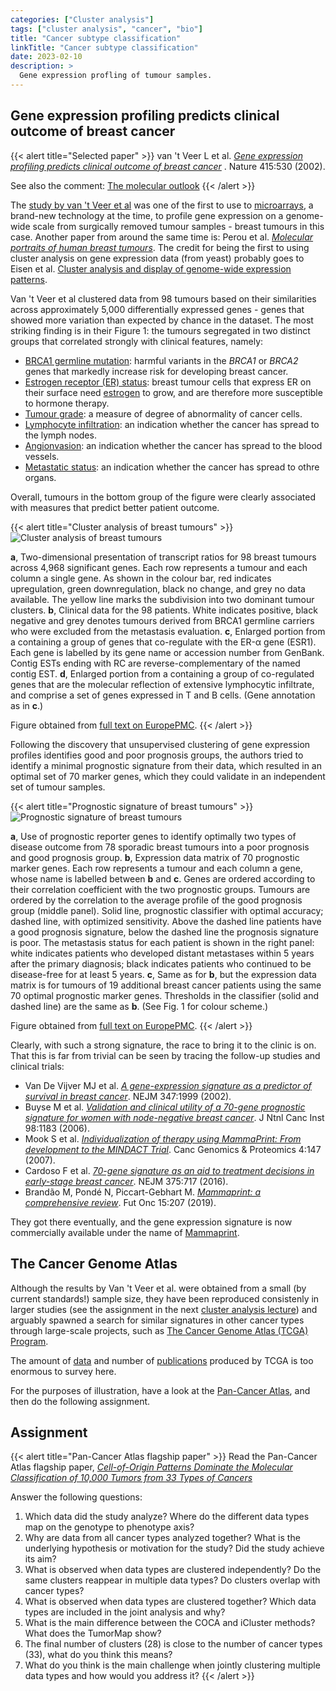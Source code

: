 ```yaml
---
categories: ["Cluster analysis"]
tags: ["cluster analysis", "cancer", "bio"]
title: "Cancer subtype classification"
linkTitle: "Cancer subtype classification"
date: 2023-02-10
description: >
  Gene expression profling of tumour samples.
---
```



## Gene expression profiling predicts clinical outcome of breast cancer

{{< alert title="Selected paper" >}}
  van 't Veer L et al. [*Gene expression profiling predicts clinical outcome of breast cancer*](https://doi.org/10.1038/415530a) . Nature 415:530 (2002).  
    
  See also the comment: [The molecular outlook](https://www.nature.com/articles/415484a)
{{< /alert >}}
  

The [study by van 't Veer et al](https://doi.org/10.1038/415530a) was one of the first to use to [microarrays](https://en.wikipedia.org/wiki/DNA_microarray), a brand-new technology at the time, to profile gene expression on a genome-wide scale from surgically removed tumour samples - breast tumours in this case. Another paper from around the same time is: Perou et al. [*Molecular portraits of human breast tumours*](https://www.nature.com/articles/35021093). The credit for being the first to using cluster analysis on gene expression data (from yeast) probably goes to Eisen et al. [Cluster analysis and display of genome-wide expression patterns](https://doi.org/10.1073/pnas.95.25.14863).

Van 't Veer et al clustered data from 98 tumours based on their similarities across approximately 5,000 differentially expressed genes - genes that showed more variation than expected by chance in the dataset. The most striking finding is in their Figure 1: the tumours segregated in two distinct groups that correlated strongly with clinical features, namely:

- [BRCA1 germline mutation](https://www.cancer.gov/about-cancer/causes-prevention/genetics/brca-fact-sheet): harmful variants in the *BRCA1* or *BRCA2* genes that markedly increase risk for developing breast cancer.
- [Estrogen receptor (ER) status](https://www.cancer.org/cancer/breast-cancer/understanding-a-breast-cancer-diagnosis/breast-cancer-hormone-receptor-status.html): breast tumour cells that express ER on their surface need [estrogen](https://en.wikipedia.org/wiki/Estrogen) to grow, and are therefore more susceptible to hormone therapy.
- [Tumour grade](https://www.cancer.gov/about-cancer/diagnosis-staging/diagnosis/tumor-grade): a measure of degree of abnormality of cancer cells.
- [Lymphocyte infiltration](https://www.cancer.gov/publications/dictionaries/cancer-terms/def/node-negative): an indication whether the cancer has spread to the lymph nodes.
- [Angionvasion](https://librepathology.org/wiki/Angioinvasion): an indication whether the cancer has spread to the blood vessels.
- [Metastatic status](https://www.cancer.gov/publications/dictionaries/cancer-terms/def/metastasis): an indication whether the cancer has spread to othre organs. 

Overall, tumours in the bottom group of the figure were clearly associated with measures that predict better patient outcome. 

{{< alert title="Cluster analysis of breast tumours" >}}
![Cluster analysis of breast tumours](vantVeer2002-Fig1.png)

**a**, Two-dimensional presentation of transcript ratios for 98 breast tumours across 4,968 significant genes. Each row represents a tumour and each column a single gene. As shown in the colour bar, red indicates upregulation, green downregulation, black no change, and grey no data available. The yellow line marks the subdivision into two dominant tumour clusters. **b**, Clinical data for the 98 patients. White indicates positive, black negative and grey denotes tumours derived from BRCA1 germline carriers who were excluded from the metastasis evaluation. **c**, Enlarged portion from a containing a group of genes that co-regulate with the ER-α gene (ESR1). Each gene is labelled by its gene name or accession number from GenBank. Contig ESTs ending with RC are reverse-complementary of the named contig EST. **d**, Enlarged portion from a containing a group of co-regulated genes that are the molecular reflection of extensive lymphocytic infiltrate, and comprise a set of genes expressed in T and B cells. (Gene annotation as in **c**.)

Figure obtained from [full text on EuropePMC](https://europepmc.org/article/med/11823860).
{{< /alert >}}

Following the discovery that unsupervised clustering of gene expression profiles identifies good and poor prognosis groups, the authors tried to identify a minimal prognostic signature from their data, which resulted in an optimal set of 70 marker genes, which they could validate in an independent set of tumour samples.

{{< alert title="Prognostic signature of breast tumours" >}}
![Prognostic signature of breast tumours](vantVeer2002-Fig2.png)

**a**, Use of prognostic reporter genes to identify optimally two types of disease outcome from 78 sporadic breast tumours into a poor prognosis and good prognosis group. **b**, Expression data matrix of 70 prognostic marker genes. Each row represents a tumour and each column a gene, whose name is labelled between **b** and **c**. Genes are ordered according to their correlation coefficient with the two prognostic groups. Tumours are ordered by the correlation to the average profile of the good prognosis group (middle panel). Solid line, prognostic classifier with optimal accuracy; dashed line, with optimized sensitivity. Above the dashed line patients have a good prognosis signature, below the dashed line the prognosis signature is poor. The metastasis status for each patient is shown in the right panel: white indicates patients who developed distant metastases within 5 years after the primary diagnosis; black indicates patients who continued to be disease-free for at least 5 years. **c**, Same as for **b**, but the expression data matrix is for tumours of 19 additional breast cancer patients using the same 70 optimal prognostic marker genes. Thresholds in the classifier (solid and dashed line) are the same as **b**. (See Fig. 1 for colour scheme.)

Figure obtained from [full text on EuropePMC](https://europepmc.org/article/med/11823860).
{{< /alert >}}

Clearly, with such a strong signature, the race to bring it to the clinic is on. That this is far from trivial can be seen by tracing the follow-up studies and clinical trials:

- Van De Vijver MJ et al. [*A gene-expression signature as a predictor of survival in breast cancer*](https://doi.org/10.1056/NEJMoa021967). NEJM 347:1999 (2002).
- Buyse M et al. [*Validation and clinical utility of a 70-gene prognostic signature for women with node-negative breast cancer*](https://doi.org/10.1093/jnci/djj329). J Ntnl Canc Inst 98:1183 (2006).
- Mook S et al. [*Individualization of therapy using MammaPrint: From development to the MINDACT Trial*](https://cgp.iiarjournals.org/content/4/3/147). Canc Genomics & Proteomics 4:147 (2007).
- Cardoso F et al. [*70-gene signature as an aid to treatment decisions in early-stage breast cancer*](https://doi.org/10.1056/NEJMoa1602253). NEJM 375:717 (2016).
- Brandão M, Pondé N, Piccart-Gebhart M. [*Mammaprint: a comprehensive review*](https://doi.org/10.2217/fon-2018-0221). Fut Onc 15:207 (2019).

They got there eventually, and the gene expression signature is now commercially available under the name of [Mammaprint](https://agendia.com/mammaprint/).



## The Cancer Genome Atlas

Although the results by Van 't Veer et al. were obtained from a small (by current standards!) sample size, they have been reproduced consistenly in larger studies (see the assignment in the next [cluster analysis lecture](cluster-analysis.html)) and arguably spawned a search for similar signatures in other cancer types through large-scale projects, such as [The Cancer Genome Atlas (TCGA) Program](https://www.cancer.gov/about-nci/organization/ccg/research/structural-genomics/tcga).

The amount of [data](https://gdc.cancer.gov/) and number of [publications](https://www.cancer.gov/about-nci/organization/ccg/research/structural-genomics/tcga/publications) produced by TCGA is too enormous to survey here. 

For the purposes of illustration, have a look at the [Pan-Cancer Atlas](https://www.cell.com/pb-assets/consortium/pancanceratlas/pancani3/index.html), and then do the following assignment.

## Assignment


{{< alert title="Pan-Cancer Atlas flagship paper" >}}
  Read the Pan-Cancer Atlas flagship paper, [*Cell-of-Origin Patterns Dominate the Molecular Classification of 10,000 Tumors from 33 Types of Cancers*](https://doi.org/10.1016%2Fj.cell.2018.03.022)

  Answer the following questions:

  1.  Which data did the study analyze? Where do the different data types map on the genotype to phenotype axis?
  2.  Why are data from all cancer types analyzed together? What is the underlying hypothesis or motivation for the study? Did the study achieve its aim?
  3.  What is observed when data types are clustered independently? Do the same clusters reappear in multiple data types? Do clusters overlap with cancer types?
  4.  What is observed when data types are clustered together? Which data types are included in the joint analysis and why?
  5.  What is the main difference between the COCA and iCluster methods? What does the TumorMap show?
  6.  The final number of clusters (28) is close to the number of cancer types (33), what do you think this means?
  7.  What do you think is the main challenge when jointly clustering multiple data types and how would you address it?
{{< /alert >}}